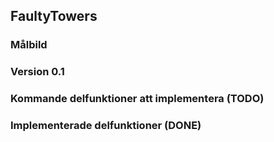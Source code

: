 ## FaultyTowers

### Målbild

### Version 0.1

### Kommande delfunktioner att implementera (TODO)

### Implementerade delfunktioner (DONE)


